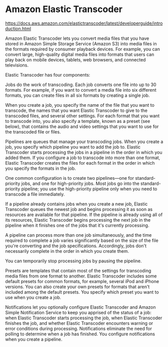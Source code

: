 # Amazon Elastic Transcoder
https://docs.aws.amazon.com/elastictranscoder/latest/developerguide/introduction.html

Amazon Elastic Transcoder lets you convert media files that you have stored in Amazon Simple Storage Service (Amazon S3) into media files in the formats required by consumer playback devices. For example, you can convert large, high-quality digital media files into formats that users can play back on mobile devices, tablets, web browsers, and connected televisions.

Elastic Transcoder has four components:

Jobs do the work of transcoding. Each job converts one file into up to 30 formats. For example, if you want to convert a media file into six different formats, you can create files in all six formats by creating a single job.

When you create a job, you specify the name of the file that you want to transcode, the names that you want Elastic Transcoder to give to the transcoded files, and several other settings. For each format that you want to transcode into, you also specify a template, known as a preset (see below), that contains the audio and video settings that you want to use for the transcoded file or files.

Pipelines are queues that manage your transcoding jobs. When you create a job, you specify which pipeline you want to add the job to. Elastic Transcoder starts processing the jobs in a pipeline in the order in which you added them. If you configure a job to transcode into more than one format, Elastic Transcoder creates the files for each format in the order in which you specify the formats in the job.

One common configuration is to create two pipelines—one for standard-priority jobs, and one for high-priority jobs. Most jobs go into the standard-priority pipeline; you use the high-priority pipeline only when you need to transcode a file immediately.

If a pipeline already contains jobs when you create a new job, Elastic Transcoder queues the newest job and begins processing it as soon as resources are available for that pipeline. If the pipeline is already using all of its resources, Elastic Transcoder begins processing the next job in the pipeline when it finishes one of the jobs that it's currently processing.

A pipeline can process more than one job simultaneously, and the time required to complete a job varies significantly based on the size of the file you're converting and the job specifications. Accordingly, jobs don't necessarily complete in the order in which you create them.

You can temporarily stop processing jobs by pausing the pipeline.

Presets are templates that contain most of the settings for transcoding media files from one format to another. Elastic Transcoder includes some default presets for common formats, for example, several iPod and iPhone versions. You can also create your own presets for formats that aren't included among the default presets. You specify which preset you want to use when you create a job.

Notifications let you optionally configure Elastic Transcoder and Amazon Simple Notification Service to keep you apprised of the status of a job: when Elastic Transcoder starts processing the job, when Elastic Transcoder finishes the job, and whether Elastic Transcoder encounters warning or error conditions during processing. Notifications eliminate the need for polling to determine when a job has finished. You configure notifications when you create a pipeline.
